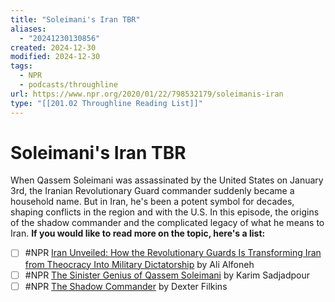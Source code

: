 ```yaml
---
title: "Soleimani's Iran TBR"
aliases:
  - "20241230130856"
created: 2024-12-30
modified: 2024-12-30
tags:
  - NPR
  - podcasts/throughline
url: https://www.npr.org/2020/01/22/798532179/soleimanis-iran
type: "[[201.02 Throughline Reading List]]"
---
```

# Soleimani's Iran TBR
When Qassem Soleimani was assassinated by the United States on January 3rd, the Iranian Revolutionary Guard commander suddenly became a household name. But in Iran, he's been a potent symbol for decades, shaping conflicts in the region and with the U.S. In this episode, the origins of the shadow commander and the complicated legacy of what he means to Iran.
**If you would like to read more on the topic, here's a list:**

- [ ] #NPR [Iran Unveiled: How the Revolutionary Guards Is Transforming Iran from Theocracy Into Military Dictatorship](https://www.goodreads.com/book/show/17472592-iran-unveiled) by Ali Alfoneh
- [ ] #NPR [The Sinister Genius of Qassem Soleimani](https://www.wsj.com/articles/the-sinister-genius-of-qassem-soleimani-11578681560) by Karim Sadjadpour 
- [ ] #NPR [The Shadow Commander](https://www.newyorker.com/magazine/2013/09/30/the-shadow-commander) by Dexter Filkins
